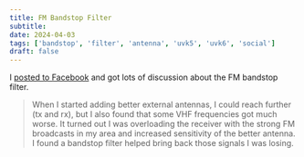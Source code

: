 ```yaml
---
title: FM Bandstop Filter
subtitle: 
date: 2024-04-03
tags: ['bandstop', 'filter', 'antenna', 'uvk5', 'uvk6', 'social']
draft: false
---
```


I [posted to Facebook](https://www.facebook.com/groups/6780091945388779/permalink/7571475869583712/)
and got lots 
of discussion 
about the FM bandstop filter.


> When I started adding better external antennas, 
> I could reach further (tx and rx), 
> but I also found that some VHF frequencies got much worse.
> It turned out I was overloading the receiver 
> with the strong FM broadcasts 
> in my area and increased sensitivity 
> of the better antenna. 
> I found a bandstop filter helped bring back those signals I was losing.
